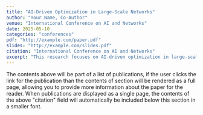 ```yaml
---
title: "AI-Driven Optimization in Large-Scale Networks"
author: "Your Name, Co-Author"
venue: "International Conference on AI and Networks"
date: 2025-05-10
categories: "conferences"
pdf: "http://example.com/paper.pdf"
slides: "http://example.com/slides.pdf"
citation: "International Conference on AI and Networks"
excerpt: "This research focuses on AI-driven optimization in large-scale networks."
---
```


The contents above will be part of a list of publications, if the user clicks the link for the publication than the contents of section will be rendered as a full page, allowing you to provide more information about the paper for the reader. When publications are displayed as a single page, the contents of the above "citation" field will automatically be included below this section in a smaller font.
